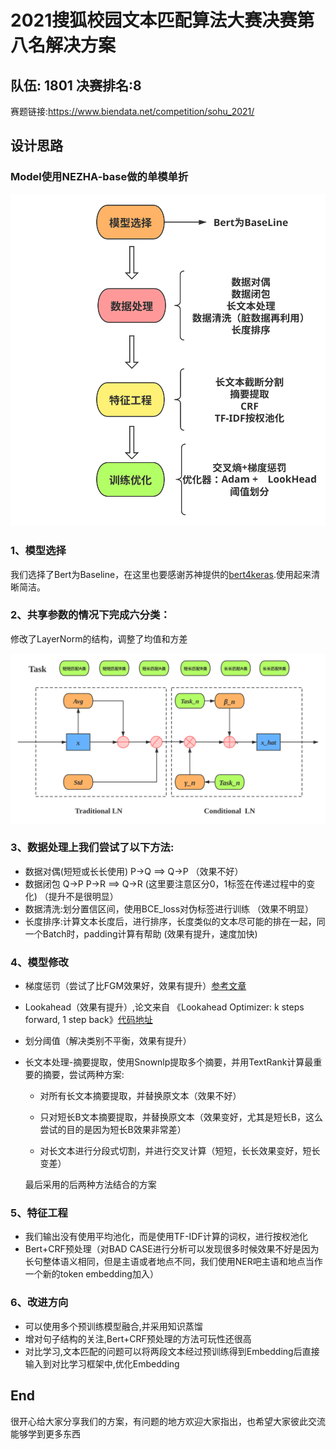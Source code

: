 
# 2021搜狐校园文本匹配算法大赛决赛第八名解决方案
## 队伍: 1801  决赛排名:8 
赛题链接:https://www.biendata.net/competition/sohu_2021/
## 设计思路  
### Model使用NEZHA-base做的单模单折 

![](img/3.svg)

### 1、模型选择  
我们选择了Bert为Baseline，在这里也要感谢苏神提供的[bert4keras](https://github.com/bojone/bert4keras).使用起来清晰简洁。

### 2、共享参数的情况下完成六分类： 

修改了LayerNorm的结构，调整了均值和方差

![](img/2.svg)

### 3、数据处理上我们尝试了以下方法:  

- 数据对偶(短短或长长使用)  P->Q  ==>  Q->P （效果不好）  
- 数据闭包  Q->P P->R  ==> Q->R (这里要注意区分0，1标签在传递过程中的变化)  （提升不是很明显）  
- 数据清洗:划分置信区间，使用BCE_loss对伪标签进行训练 （效果不明显）  
- 长度排序:计算文本长度后，进行排序，长度类似的文本尽可能的排在一起，同一个Batch时，padding计算有帮助 (效果有提升，速度加快)    

### 4、模型修改  

- 梯度惩罚（尝试了比FGM效果好，效果有提升）[参考文章](https://www.spaces.ac.cn/archives/7234)
- Lookahead（效果有提升）,论文来自 《Lookahead Optimizer: k steps forward, 1 step back》[代码地址](https://github.com/bojone/keras_lookahead)
- 划分阈值（解决类别不平衡，效果有提升）  
- 长文本处理-摘要提取，使用Snownlp提取多个摘要，并用TextRank计算最重要的摘要，尝试两种方案:

     - 对所有长文本摘要提取，并替换原文本（效果不好）

     - 只对短长B文本摘要提取，并替换原文本（效果变好，尤其是短长B，这么尝试的目的是因为短长B效果非常差）

     - 对长文本进行分段式切割，并进行交叉计算（短短，长长效果变好，短长变差）

   最后采用的后两种方法结合的方案

### 5、特征工程 

-  我们输出没有使用平均池化，而是使用TF-IDF计算的词权，进行按权池化  
-  Bert+CRF预处理（对BAD CASE进行分析可以发现很多时候效果不好是因为长句整体语义相同，但是主语或者地点不同，我们使用NER吧主语和地点当作一个新的token embedding加入）

### 6、改进方向

- 可以使用多个预训练模型融合,并采用知识蒸馏
- 增对句子结构的关注,Bert+CRF预处理的方法可玩性还很高
- 对比学习,文本匹配的问题可以将两段文本经过预训练得到Embedding后直接输入到对比学习框架中,优化Embedding

## End

很开心给大家分享我们的方案，有问题的地方欢迎大家指出，也希望大家彼此交流能够学到更多东西

